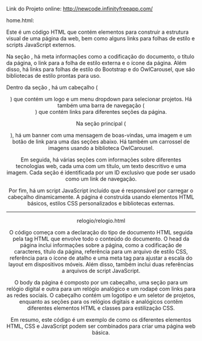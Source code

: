 Link do Projeto online: http://newcode.infinityfreeapp.com/

home.html: 

Este é um código HTML que contém elementos para construir a estrutura visual de uma página da web, bem como alguns links para folhas de estilo e scripts JavaScript externos.

Na seção <head>, há meta informações como a codificação do documento, o título da página, o link para a folha de estilo externa e o ícone da página. Além disso, há links para folhas de estilo do Bootstrap e do OwlCarousel, que são bibliotecas de estilo prontas para uso.

Dentro da seção <body>, há um cabeçalho (<header>) que contém um logo e um menu dropdown para selecionar projetos. Há também uma barra de navegação (<nav>) que contém links para diferentes seções da página.

Na seção principal (<main>), há um banner com uma mensagem de boas-vindas, uma imagem e um botão de link para uma das seções abaixo. Há também um carrossel de imagens usando a biblioteca OwlCarousel.

Em seguida, há várias seções com informações sobre diferentes tecnologias web, cada uma com um título, um texto descritivo e uma imagem. Cada seção é identificada por um ID exclusivo que pode ser usado como um link de navegação.

Por fim, há um script JavaScript incluído que é responsável por carregar o cabeçalho dinamicamente. A página é construída usando elementos HTML básicos, estilos CSS personalizados e bibliotecas externas.

----------------------------------------------------------------------------------------------
relogio/relogio.html

O código começa com a declaração do tipo de documento HTML seguida pela tag HTML que envolve todo o conteúdo do documento. O head da página inclui informações sobre a página, como a codificação de caracteres, título da página, referência para um arquivo de estilo CSS, referência para o ícone de atalho e uma meta tag para ajustar a escala do layout em dispositivos móveis. Além disso, também inclui duas referências a arquivos de script JavaScript.

O body da página é composto por um cabeçalho, uma seção para um relógio digital e outra para um relógio analógico e um rodapé com links para as redes sociais. O cabeçalho contém um logotipo e um seletor de projetos, enquanto as seções para os relógios digitais e analógicos contêm diferentes elementos HTML e classes para estilização CSS.

Em resumo, este código é um exemplo de como os diferentes elementos HTML, CSS e JavaScript podem ser combinados para criar uma página web básica.
